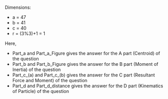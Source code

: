 Dimensions:
- a = 47
- b = 41
- c = 40
- r = (3%3)+1 = 1 

Here,
- Part_a and Part_a_Figure gives the answer for the A part (Centroid) of the question
- Part_b and Part_b_Figure gives the answer for the B part (Moment of Inertia) of the question
- Part_c_(a) and Part_c_(b) gives the answer for the C part (Resultant Force and Moment) of the question
- Part_d and Part_d_distance gives the answer for the D part (Kinematics of Particle) of the question

